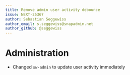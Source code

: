 ```yaml
---
title: Remove admin user activity debounce
issue: NEXT-25367
author: Sebastian Seggewiss
author_email: s.seggewiss@snapadmin.net
author_github: @seggewiss
---
```

# Administration
* Changed `sw-admin` to update user activity immediately
